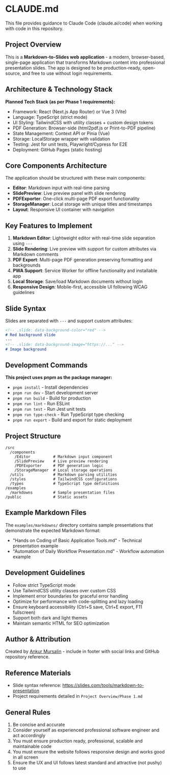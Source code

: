 # CLAUDE.md

This file provides guidance to Claude Code (claude.ai/code) when working with code in this repository.

## Project Overview

This is a **Markdown-to-Slides web application** - a modern, browser-based, single-page application that transforms Markdown content into professional presentation slides. The app is designed to be production-ready, open-source, and free to use without login requirements.

## Architecture & Technology Stack

**Planned Tech Stack (as per Phase 1 requirements):**
- Framework: React (Next.js App Router) or Vue 3 (Vite)
- Language: TypeScript (strict mode)
- UI Styling: TailwindCSS with utility classes + custom design tokens
- PDF Generation: Browser-side (html2pdf.js or Print-to-PDF pipeline)
- State Management: Context API or Pinia (Vue)
- Storage: LocalStorage wrapper with validation
- Testing: Jest for unit tests, Playwright/Cypress for E2E
- Deployment: GitHub Pages (static hosting)

## Core Components Architecture

The application should be structured with these main components:
- **Editor**: Markdown input with real-time parsing
- **SlidePreview**: Live preview panel with slide rendering
- **PDFExporter**: One-click multi-page PDF export functionality
- **StorageManager**: Local storage with unique titles and timestamps
- **Layout**: Responsive UI container with navigation

## Key Features to Implement

1. **Markdown Editor**: Lightweight editor with real-time slide separation using `---`
2. **Slide Rendering**: Live preview with support for custom attributes via Markdown comments
3. **PDF Export**: Multi-page PDF generation preserving formatting and backgrounds
4. **PWA Support**: Service Worker for offline functionality and installable app
5. **Local Storage**: Save/load Markdown documents without login
6. **Responsive Design**: Mobile-first, accessible UI following WCAG guidelines

## Slide Syntax

Slides are separated with `---` and support custom attributes:
```markdown
<!-- .slide: data-background-color="red" -->
# Red background slide
---
<!-- .slide: data-background-image="https://..." -->
# Image background
```

## Development Commands

**This project uses pnpm as the package manager:**
- `pnpm install` - Install dependencies
- `pnpm run dev` - Start development server
- `pnpm run build` - Build for production
- `pnpm run lint` - Run ESLint
- `pnpm run test` - Run Jest unit tests
- `pnpm run type-check` - Run TypeScript type checking
- `pnpm run export` - Build and export for static deployment

## Project Structure

```
/src
  /components
    /Editor          # Markdown input component
    /SlidePreview    # Live preview rendering
    /PDFExporter     # PDF generation logic  
    /StorageManager  # Local storage operations
  /utils             # Markdown parsing utilities
  /styles            # TailwindCSS configurations
  /types             # TypeScript type definitions
/examples
  /markdowns         # Sample presentation files
/public              # Static assets
```

## Example Markdown Files

The `examples/markdowns/` directory contains sample presentations that demonstrate the expected Markdown format:
- "Hands on Coding of Basic Application Tools.md" - Technical presentation example
- "Automation of Daily Workflow Presentation.md" - Workflow automation example

## Development Guidelines

- Follow strict TypeScript mode
- Use TailwindCSS utility classes over custom CSS
- Implement error boundaries for graceful error handling
- Optimize for performance with code-splitting and lazy loading
- Ensure keyboard accessibility (Ctrl+S save, Ctrl+E export, F11 fullscreen)
- Support both dark and light themes
- Maintain semantic HTML for SEO optimization

## Author & Attribution

Created by [Ankur Mursalin](https://encryptioner.github.io/) - include in footer with social links and GitHub repository reference.

## Reference Materials

- Slide syntax reference: https://slides.com/tools/markdown-to-presentation
- Project requirements detailed in `Project Overview/Phase 1.md`

## General Rules
1. Be concise and accurate
2. Consider yourself as experienced professional software engineer and act accordingly
3. You must ensure production ready, professional, scalable and maintainable code
4. You must ensure the website follows responsive design and works good in all screen
5. Ensure the UX and UI follows latest standard and attractive (not pushy) to use
